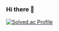 ### Hi there 👋

[![Solved.ac Profile](http://mazassumnida.wtf/api/v2/generate_badge?boj=koh2woo)](https://solved.ac/koh2woo/)

<!--
**dev-helperwoo/dev-helperwoo** is a ✨ _special_ ✨ repository because its `README.md` (this file) appears on your GitHub profile.

Here are some ideas to get you started:

- 🔭 I’m currently working on ...
- 🌱 I’m currently learning ...
- 👯 I’m looking to collaborate on ...
- 🤔 I’m looking for help with ...
- 💬 Ask me about ...
- 📫 How to reach me: ...
- 😄 Pronouns: ...
- ⚡ Fun fact: ...
-->
